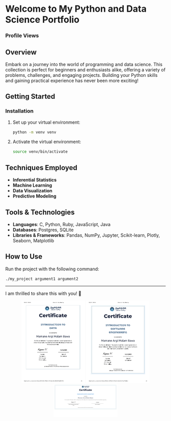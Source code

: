 # Welcome to My Python and Data Science Portfolio
### Profile Views

## Overview
Embark on a journey into the world of programming and data science. This collection is perfect for beginners and enthusiasts alike, offering a variety of problems, challenges, and engaging projects. Building your Python skills and gaining practical experience has never been more exciting!

## Getting Started

### Installation
1. Set up your virtual environment:
    ```bash
    python -m venv venv
    ```
2. Activate the virtual environment:
    ```bash
    source venv/bin/activate
    ```

## Techniques Employed
- **Inferential Statistics**
- **Machine Learning**
- **Data Visualization**
- **Predictive Modeling**

## Tools & Technologies
- **Languages**: C, Python, Ruby, JavaScript, Java
- **Databases**: Postgres, SQLite
- **Libraries & Frameworks**: Pandas, NumPy, Jupyter, Scikit-learn, Plotly, Seaborn, Matplotlib

## How to Use
Run the project with the following command:
```bash
./my_project argument1 argument2
```
---

I am thrilled to share this with you! 🙂
<p align="center">
  <img src="https://github.com/argi00/Qwasar-projects/blob/main/Certificate/Qwasar.io%20-%20Keep%20Growing-1.png" alt="Qwasar Logo 1" width="200"/>
  <img src="https://github.com/argi00/Qwasar-projects/blob/main/Certificate/SOFT-1.png" alt="Qwasar Logo 2" width="200"/>
  <img src="https://github.com/argi00/Qwasar-projects/blob/main/Certificate/data%20sciente%20qwasar-1.png" alt="Qwasar Logo 3" width="200"/>
</p
![Alt Text](https://github.com/argi00/Qwasar-projects/blob/main/Certificate/Qwasar.io%20-%20Keep%20Growing-1.png)

